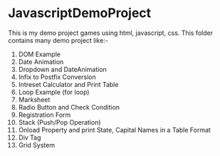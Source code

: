 # JavascriptDemoProject
This is my demo project games using html, javascript, css. This folder contains many demo project like:-
1. DOM Example
2. Date Animation
3. Dropdown and DateAnimation
4. Infix to Postfix Conversion
5. Intreset Calculator and Print Table
6. Loop Example (for loop)
7. Marksheet
8. Radio Button and Check Condition
9. Registration Form
10. Stack (Push/Pop Operation)
11. Onload Property and print State, Capital Names in a Table Format
12. Div Tag
13. Grid System

